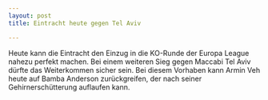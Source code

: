 ```yaml
---
layout: post
title: Eintracht heute gegen Tel Aviv

---
```


Heute kann die Eintracht den Einzug in die KO-Runde der Europa League nahezu perfekt machen. Bei einem weiteren Sieg gegen Maccabi Tel Aviv dürfte das Weiterkommen sicher sein. Bei diesem Vorhaben kann Armin Veh heute auf Bamba Anderson zurückgreifen, der nach seiner Gehirnerschütterung auflaufen kann.


